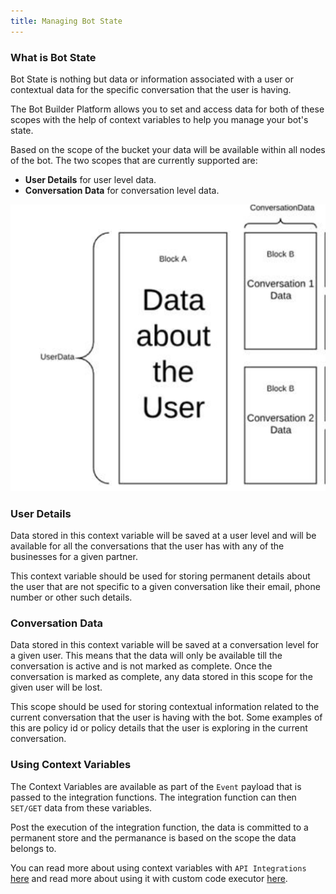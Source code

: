 ```yaml
---
title: Managing Bot State
---
```


### What is Bot State

Bot State is nothing but data or information associated with a user or contextual data for the specific conversation that the user is having. 

The Bot Builder Platform allows you to set and access data for both of these scopes with the help of context variables to help you manage your bot's state.

Based on the scope of the bucket your data will be available within all nodes of the bot. The two scopes that are currently supported are:

* **User Details** for user level data.
* **Conversation Data** for conversation level data.
  
![Data Scopes](assets/bot-builder-manage-state/scope.png)


### User Details

Data stored in this context variable will be saved at a user level and will be available for all the conversations that the user has with any of the businesses for a given partner.

This context variable should be used for storing permanent details about the user that are not specific to a given conversation like their email, phone number or other such details.

### Conversation Data

Data stored in this context variable will be saved at a conversation level for a given user. This means that the data will only be available till the conversation is active and is not marked as complete. Once the conversation is marked as complete, any data stored in this scope for the given user will be lost.

This scope should be used for storing contextual information related to the current conversation that the user is having with the bot. Some examples of this are policy id or policy details that the user is exploring in the current conversation.

### Using Context Variables

The Context Variables are available as part of the `Event` payload that is passed to the integration functions. The integration function can then `SET/GET` data from these variables.

Post the execution of the integration function, the data is committed to a permanent store and the permanance is based on the scope the data belongs to.


You can read more about using context variables with `API Integrations` [here](https://docs.haptik.ai/bot-builder/integrations/integrating-apis) and read more about using it with custom code executor [here](https://docs.haptik.ai/bot-builder/integrations/integrating-custom-code).
